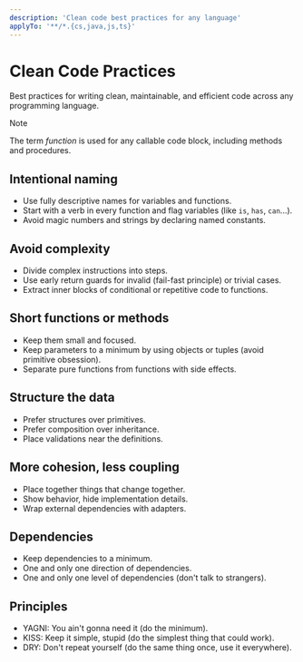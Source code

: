 ```yaml
---
description: 'Clean code best practices for any language'
applyTo: '**/*.{cs,java,js,ts}'
---
```


# Clean Code Practices

Best practices for writing clean, maintainable, and efficient code across any programming language.

> [!NOTE]
> The term _function_ is used for any callable code block, including methods and procedures.

## Intentional naming

- Use fully descriptive names for variables and functions.
- Start with a verb in every function and flag variables (like `is`, `has`, `can`...).
- Avoid magic numbers and strings by declaring named constants.

## Avoid complexity

- Divide complex instructions into steps.
- Use early return guards for invalid (fail-fast principle) or trivial cases.
- Extract inner blocks of conditional or repetitive code to functions.

## Short functions or methods

- Keep them small and focused.
- Keep parameters to a minimum by using objects or tuples (avoid primitive obsession).
- Separate pure functions from functions with side effects.

## Structure the data

- Prefer structures over primitives.
- Prefer composition over inheritance.
- Place validations near the definitions.

## More cohesion, less coupling

- Place together things that change together.
- Show behavior, hide implementation details.
- Wrap external dependencies with adapters.

## Dependencies

- Keep dependencies to a minimum.
- One and only one direction of dependencies.
- One and only one level of dependencies (don't talk to strangers).

## Principles

- YAGNI: You ain't gonna need it (do the minimum).
- KISS: Keep it simple, stupid (do the simplest thing that could work).
- DRY: Don't repeat yourself (do the same thing once, use it everywhere).
